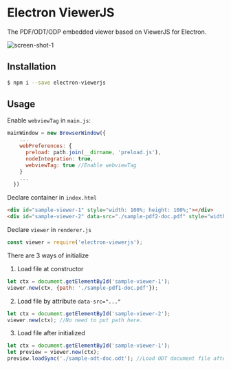 # Electron ViewerJS
The PDF/ODT/ODP embedded viewer based on ViewerJS for Electron.

![screen-shot-1](https://user-images.githubusercontent.com/241133/71978767-ba244b00-324e-11ea-8d77-ac934f3ef61a.png)

## Installation
```bash
$ npm i --save electron-viewerjs
```

## Usage
Enable `webviewTag` in `main.js`:
```js
mainWindow = new BrowserWindow({
    ...
    webPreferences: {
      preload: path.join(__dirname, 'preload.js'),
      nodeIntegration: true,
      webviewTag: true //Enable webviewTag
    }
    ...
  })
```

Declare container in `index.html`

```html
<div id="sample-viewer-1" style="width: 100%; height: 100%;"></div>
<div id="sample-viewer-2" data-src="./sample-pdf2-doc.pdf" style="width: 100%; height: 100%;"></div>
```

Declare `viewer` in `renderer.js`

```js
const viewer = require('electron-viewerjs');
```

There are 3 ways of initialize

1. Load file at constructor

```js
let ctx = document.getElementById('sample-viewer-1');
viewer.new(ctx, {path: './sample-pdf1-doc.pdf'});
```

2. Load file by attribute `data-src="..."`
```js
let ctx = document.getElementById('sample-viewer-2');
viewer.new(ctx); //No need to put path here.
```

3. Load file after initialized
```js
let ctx = document.getElementById('sample-viewer-1');
let preview = viewer.new(ctx);
preview.loadSync('./sample-odt-doc.odt'); //Load ODT document file after initialized.
```
